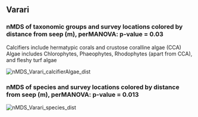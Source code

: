 ## Varari
### nMDS of taxonomic groups and survey locations colored by distance from seep (m), perMANOVA: p-value = 0.03

Calcifiers include hermatypic corals and crustose coralline algae (CCA)
Algae includes Chlorophytes, Phaeophytes, Rhodophytes (apart from CCA), and fleshy turf algae

![nMDS_Varari_calcifierAlgae_dist](nMDS/nMDS_Varari_calcifierAlgae_dist.png)


### nMDS of species and survey locations colored by distance from seep (m), perMANOVA: p-value = 0.013

![nMDS_Varari_species_dist](nMDS/nMDS_Varari_species_dist.png)
